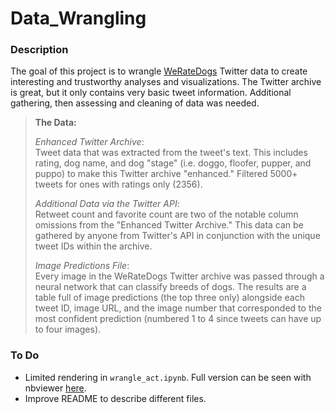 # Data_Wrangling

### Description

The goal of this project is to wrangle [WeRateDogs](https://twitter.com/dog_rates?ref_src=twsrc%5Egoogle%7Ctwcamp%5Eserp%7Ctwgr%5Eauthor) Twitter data to create interesting and trustworthy analyses and visualizations. The Twitter archive is great, but it only contains very basic tweet information. Additional gathering, then assessing and cleaning of data was needed.

> **The Data:**
> 
> *Enhanced Twitter Archive*:<br>Tweet data that was extracted from the tweet's text. This includes rating, dog name, and dog "stage" (i.e. doggo, floofer, pupper, and puppo) to make this Twitter archive "enhanced." Filtered 5000+ tweets for ones with ratings only (2356).
> 
> *Additional Data via the Twitter API*:<br>Retweet count and favorite count are two of the notable column omissions from the "Enhanced Twitter Archive." This data can be gathered by anyone from Twitter's API in conjunction with the unique tweet IDs within the archive.
> 
> *Image Predictions File*:<br>Every image in the WeRateDogs Twitter archive was passed through a neural network that can classify breeds of dogs. The results are a table full of image predictions (the top three only) alongside each tweet ID, image URL, and the image number that corresponded to the most confident prediction (numbered 1 to 4 since tweets can have up to four images).

### To Do
* Limited rendering in `wrangle_act.ipynb`. Full version can be seen with nbviewer [here](https://nbviewer.jupyter.org/github/JohnLarson775/Data_Wrangling/blob/43c534af4dc5f8fd2da82aa543cd2ed5b3cda7e3/wrangle_act.ipynb).
* Improve README to describe different files.
